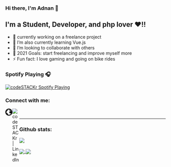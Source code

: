 ### Hi there, I'm Adnan 👋

## I'm a Student, Developer, and php lover ❤!!

- 🔭 currently working on a freelance project
- 🌱 I’m also currently learning Vue.js
- 👯 I’m looking to collaborate with others
- 🥅 2021 Goals: start freelancing and improve myself more
- ⚡ Fun fact: I love gaming and going on bike rides
### Spotify Playing 🎧

[<img src="https://now-playing-codestackr.vercel.app/api/spotify-playing" alt="codeSTACKr Spotify Playing" width="350" />](https://open.spotify.com/user/31padjfhsdrcfpcpzichwslhuryy?si=93643ba34b5b4036)

### Connect with me:

[<img align="left" alt="codeSTACKr.com" width="22px" src="https://raw.githubusercontent.com/iconic/open-iconic/master/svg/globe.svg" />](https://www.facebook.com/bouthir.adnan)
[<img align="left" alt="codeSTACKr | LinkedIn" width="22px" src="https://cdn.jsdelivr.net/npm/simple-icons@v3/icons/linkedin.svg" />](https://www.linkedin.com/in/adnane-bouthir-54876b209/)


<br />

---

### Github stats:

<a href="https://github.com/adnanbouthir"><img src="https://img.shields.io/github/followers/adnanbouthir?label=Follow&style=social"></a>

<a href="https://github.com/adnanbouthir?tab=repositories">
  <img align="center" src="https://github-readme-stats.vercel.app/api/top-langs/?username=adnanbouthir&theme=dark"/>
</a>

<a href="https://github.com/adnanbouthir?tab=repositories">
 <img align="center" src="https://github-readme-stats.vercel.app/api?username=YoussefBouhalla&line_height=40&show_icons=true&theme=dark">
</a>
